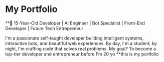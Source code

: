 # My Portfolio

**🎯 15-Year-Old Developer | AI Engineer | Bot Specialist | Front-End Developer | Future Tech Entrepreneur

I'm a passionate self-taught developer building intelligent systems, interactive bots, and beautiful web experiences. By day, I'm a student; by night, I'm crafting code that solves real problems. My goal? To become a top-tier developer and entrepreneur before I'm 20 yo
                             **this is my portfolio
